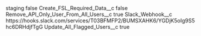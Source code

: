 <?xml version="1.0" encoding="UTF-8"?>
<CustomMetadata xmlns="http://soap.sforce.com/2006/04/metadata" xmlns:xsi="http://www.w3.org/2001/XMLSchema-instance" xmlns:xsd="http://www.w3.org/2001/XMLSchema">
    <label>staging</label>
    <protected>false</protected>
    <values>
        <field>Create_FSL_Required_Data__c</field>
        <value xsi:type="xsd:boolean">false</value>
    </values>
    <values>
        <field>Remove_API_Only_User_From_All_Users__c</field>
        <value xsi:type="xsd:boolean">true</value>
    </values>
    <values>
        <field>Slack_Webhook__c</field>
        <value xsi:type="xsd:string">https://hooks.slack.com/services/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</value>
    </values>
    <values>
        <field>Update_All_Flagged_Users__c</field>
        <value xsi:type="xsd:boolean">true</value>
    </values>
</CustomMetadata>

